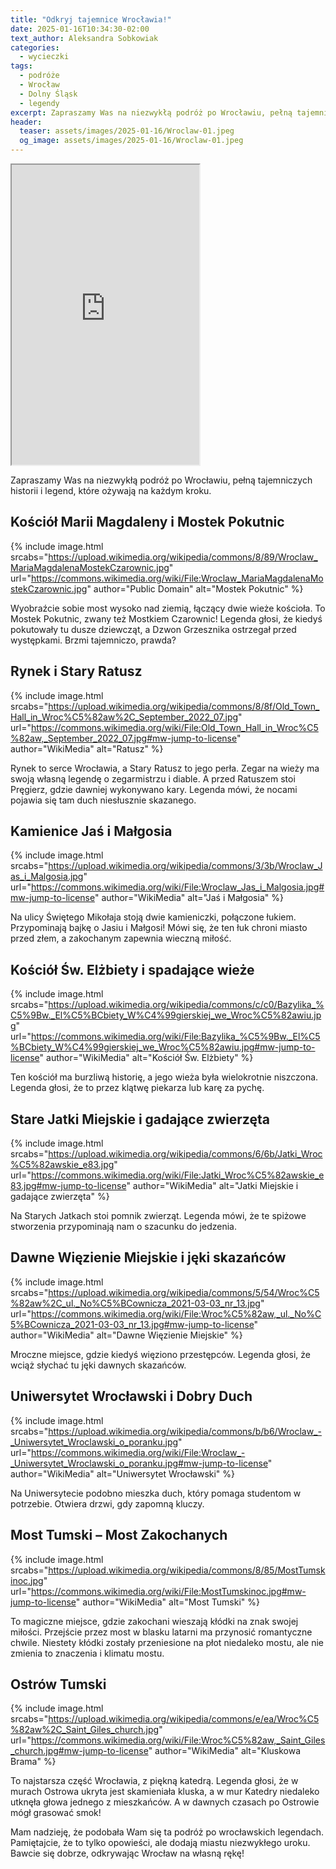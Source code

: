 ```yaml
---
title: "Odkryj tajemnice Wrocławia!"
date: 2025-01-16T10:34:30-02:00
text_author: Aleksandra Sobkowiak
categories:
  - wycieczki
tags:
  - podróże
  - Wrocław
  - Dolny Śląsk
  - legendy
excerpt: Zapraszamy Was na niezwykłą podróż po Wrocławiu, pełną tajemniczych historii i legend, które ożywają na każdym kroku.
header:
  teaser: assets/images/2025-01-16/Wroclaw-01.jpeg
  og_image: assets/images/2025-01-16/Wroclaw-01.jpeg
---
```


<iframe src="https://www.google.com/maps/d/embed?mid=1QlcAt0IDRn6cz68FtWxBojJtpgGXCeY&amp;hl=en&amp;ehbc=2E312F" width="950" height="480" style="width: inherit;"></iframe>

Zapraszamy Was na niezwykłą podróż po Wrocławiu, pełną tajemniczych historii i legend, które ożywają na każdym kroku. 

Kościół Marii Magdaleny i Mostek Pokutnic
---

{% include image.html
    srcabs="https://upload.wikimedia.org/wikipedia/commons/8/89/Wroclaw_MariaMagdalenaMostekCzarownic.jpg"
    url="https://commons.wikimedia.org/wiki/File:Wroclaw_MariaMagdalenaMostekCzarownic.jpg"
    author="Public Domain"
    alt="Mostek Pokutnic"
%}

Wyobraźcie sobie most wysoko nad ziemią, łączący dwie wieże kościoła. To Mostek Pokutnic, zwany też Mostkiem Czarownic! Legenda głosi, że kiedyś pokutowały tu dusze dziewcząt, a Dzwon Grzesznika ostrzegał przed występkami. Brzmi tajemniczo, prawda?

Rynek i Stary Ratusz
---

{% include image.html
    srcabs="https://upload.wikimedia.org/wikipedia/commons/8/8f/Old_Town_Hall_in_Wroc%C5%82aw%2C_September_2022_07.jpg"
    url="https://commons.wikimedia.org/wiki/File:Old_Town_Hall_in_Wroc%C5%82aw,_September_2022_07.jpg#mw-jump-to-license"
    author="WikiMedia"
    alt="Ratusz"
%}

Rynek to serce Wrocławia, a Stary Ratusz to jego perła. Zegar na wieży ma swoją własną legendę o zegarmistrzu i diable. A przed Ratuszem stoi Pręgierz, gdzie dawniej wykonywano kary. Legenda mówi, że nocami pojawia się tam duch niesłusznie skazanego. 

Kamienice Jaś i Małgosia
---

{% include image.html
    srcabs="https://upload.wikimedia.org/wikipedia/commons/3/3b/Wroclaw_Jas_i_Malgosia.jpg"
    url="https://commons.wikimedia.org/wiki/File:Wroclaw_Jas_i_Malgosia.jpg#mw-jump-to-license"
    author="WikiMedia"
    alt="Jaś i Małgosia"
%}

Na ulicy Świętego Mikołaja stoją dwie kamieniczki, połączone łukiem. Przypominają bajkę o Jasiu i Małgosi! Mówi się, że ten łuk chroni miasto przed złem, a zakochanym zapewnia wieczną miłość.

Kościół Św. Elżbiety i spadające wieże
---

{% include image.html
    srcabs="https://upload.wikimedia.org/wikipedia/commons/c/c0/Bazylika_%C5%9Bw._El%C5%BCbiety_W%C4%99gierskiej_we_Wroc%C5%82awiu.jpg"
    url="https://commons.wikimedia.org/wiki/File:Bazylika_%C5%9Bw._El%C5%BCbiety_W%C4%99gierskiej_we_Wroc%C5%82awiu.jpg#mw-jump-to-license"
    author="WikiMedia"
    alt="Kościół Św. Elżbiety"
%}

Ten kościół ma burzliwą historię, a jego wieża była wielokrotnie niszczona. Legenda głosi, że to przez klątwę piekarza lub karę za pychę. 

Stare Jatki Miejskie i gadające zwierzęta
---

{% include image.html
    srcabs="https://upload.wikimedia.org/wikipedia/commons/6/6b/Jatki_Wroc%C5%82awskie_e83.jpg"
    url="https://commons.wikimedia.org/wiki/File:Jatki_Wroc%C5%82awskie_e83.jpg#mw-jump-to-license"
    author="WikiMedia"
    alt="Jatki Miejskie i gadające zwierzęta"
%}

Na Starych Jatkach stoi pomnik zwierząt. Legenda mówi, że te spiżowe stworzenia przypominają nam o szacunku do jedzenia.

Dawne Więzienie Miejskie i jęki skazańców
---

{% include image.html
    srcabs="https://upload.wikimedia.org/wikipedia/commons/5/54/Wroc%C5%82aw%2C_ul._No%C5%BCownicza_2021-03-03_nr_13.jpg"
    url="https://commons.wikimedia.org/wiki/File:Wroc%C5%82aw,_ul._No%C5%BCownicza_2021-03-03_nr_13.jpg#mw-jump-to-license"
    author="WikiMedia"
    alt="Dawne Więzienie Miejskie"
%}

Mroczne miejsce, gdzie kiedyś więziono przestępców. Legenda głosi, że wciąż słychać tu jęki dawnych skazańców. 

Uniwersytet Wrocławski i Dobry Duch
---

{% include image.html
    srcabs="https://upload.wikimedia.org/wikipedia/commons/b/b6/Wroclaw_-_Uniwersytet_Wroclawski_o_poranku.jpg"
    url="https://commons.wikimedia.org/wiki/File:Wroclaw_-_Uniwersytet_Wroclawski_o_poranku.jpg#mw-jump-to-license"
    author="WikiMedia"
    alt="Uniwersytet Wrocławski"
%}

Na Uniwersytecie podobno mieszka duch, który pomaga studentom w potrzebie. Otwiera drzwi, gdy zapomną kluczy. 

Most Tumski – Most Zakochanych
---

{% include image.html
    srcabs="https://upload.wikimedia.org/wikipedia/commons/8/85/MostTumskinoc.jpg"
    url="https://commons.wikimedia.org/wiki/File:MostTumskinoc.jpg#mw-jump-to-license"
    author="WikiMedia"
    alt="Most Tumski"
%}

To magiczne miejsce, gdzie zakochani wieszają kłódki na znak swojej miłości. Przejście przez most w blasku latarni ma przynosić romantyczne chwile. Niestety kłódki zostały przeniesione na płot niedaleko mostu, ale nie zmienia to znaczenia i klimatu mostu.

Ostrów Tumski
---

{% include image.html
    srcabs="https://upload.wikimedia.org/wikipedia/commons/e/ea/Wroc%C5%82aw%2C_Saint_Giles_church.jpg"
    url="https://commons.wikimedia.org/wiki/File:Wroc%C5%82aw,_Saint_Giles_church.jpg#mw-jump-to-license"
    author="WikiMedia"
    alt="Kluskowa Brama"
%}


To najstarsza część Wrocławia, z piękną katedrą. Legenda głosi, że w murach Ostrowa ukryta jest skamieniała kluska, a w mur Katedry niedaleko utknęła głowa jednego z mieszkańców. A w dawnych czasach po Ostrowie mógł grasować smok!

Mam nadzieję, że podobała Wam się ta podróż po wrocławskich legendach. Pamiętajcie, że to tylko opowieści, ale dodają miastu niezwykłego uroku. Bawcie się dobrze, odkrywając Wrocław na własną rękę!
